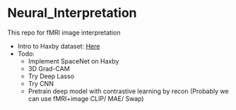 # Neural_Interpretation

This repo for fMRI image interpretation
* Intro to Haxby dataset: [Here](https://main-educational.github.io/brain_encoding_decoding/haxby_data.html)
* Todo:
    - Implement SpaceNet on Haxby
    - 3D Grad-CAM 
    - Try Deep Lasso
    - Try CNN
    - Pretrain deep model with contrastive learning by recon (Probably we can use fMRI+image CLIP/ MAE/ Swap)

